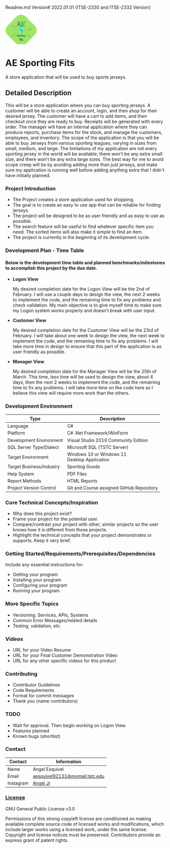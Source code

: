 Readme.md Version# 2022.01.01 (ITSE-2330 and ITSE-2332 Version)


![My custom Icon](FinalLogo.png "My Project Logo")


# AE Sporting Fits
A store application that will be used to buy sports jerseys.

## Detailed Description

This will be a store application where you can buy sporting jerseys. A customer will be able to create an account, login, and then shop for their desired jersey. The customer will have a cart to add items, and then checkout once they are ready to buy. Receipts will be generated with every order. The manager will have an internal application where they can produce reports, purchase items for the stock, and manage the customers, employees, and inventory. The scope of the application is that you will be able to buy Jerseys from various sporting leagues, varying in sizes from small, medium, and large. The limitations of my application are not every sporting jersey in the world will be available, there won't be any extra small size, and there won't be any extra large sizes. The best way for me to avoid scope creep will be by avoiding adding more than just jerseys, and make sure my application is running well before adding anything extra that I didn't have initially planned.

### Project Introduction

- The Project creates a store application used for shopping.
- The goal is to create an easy to use app that can be reliable for finding jerseys.
- The project will be designed to be as user friendly and as easy to use as possible.
- The search feature will be useful to find whatever specific item you need. The sorted items will also make it simple to find
  an item.
- The project is currently in the beginning of its development cycle.

### Development Plan - Time Table

#### Below is the development time table and planned benchmarks/milestones to accomplish this project by the due date.

- **Logon View**

  My desired completion date for the Logon View will be the 2nd of February. I will use a couple days to design the view, the next 2 weeks to implement the code, and the remaining time to fix any problems and check validation. My main objective is to give myself time to make sure my Logon system works properly and doesn't break with user input.

- **Customer View**

  My desired completion date for the Customer View will be the 23rd of February. I will take about one week to design the view, the next week to implement the code, and the remaining time to fix any problems. I will take more time in design to ensure that this part of the application is as user friendly as possible. 

- **Manager View**

  My desired completion date for the Manager View will be the 25th of March. This time, less time will be used to design the view, about 4 days, then the next 2 weeks to implement the code, and the remaining time to fix any problems. I will take more time on the code here as I believe this view will require more work than the others.

### Development Environment

Type | Description
-----|-------------
Language | C#<br>
Platform | C# .Net Framework/WinForm<br>
Development Environment | Visual Studio 2019 Community Edition<br>
SQL Server Type/Dialect | Microsoft SQL (TSTC Server)<br>
Target Environment | Windows 10 or Windows 11 <br>Desktop Application
Target Business/Industry | Sporting Goods <br>
Help System | PDF Files <br>
Report Methods | HTML Reports
Project Version Control | Git and Course assigned GitHub Repository

### Core Technical Concepts/Inspiration

- Why does this project exist?
- Frame your project for the potential user. 
- Compare/contrast your project with other, similar projects so the user knows how it is different from those projects.
- Highlight the technical concepts that your project demonstrates or supports. Keep it very brief.

### Getting Started/Requirements/Prerequisites/Dependencies
Include any essential instructions for:
- Getting your program
- Installing your program
- Configuring your program
- Running your program

### More Specific Topics
- Versioning: Services, APIs, Systems
- Common Error Messages/related details
- Testing, validation, etc.

### Videos
- URL for your Video Resume
- URL for your Final Customer Demonstration Video
- URL for any other specific videos for this product

### Contributing
- Contributor Guidelines
- Code Requirements
- Format for commit messages
- Thank you (name contributors)

### TODO
- Wait for approval. Then begin working on Logon View.
- Features planned
- Known bugs (shortlist)

### Contact

Contact | Information
--------|------
Name | Angel Esquivel
Email | aesquivel92131@mymail.tstc.edu
Instagram | [Angel Jr](https://www.instagram.com/the.angel.jr/)

### [License](https://github.com/TSTC-CPT/22SP-FinalProject-EsquivelAngel/blob/2a147363f0dc7fc914c7a38189f728b91ab89e31/LICENSE)

GNU General Public License v3.0

Permissions of this strong copyleft license are conditioned on making available complete source code of licensed works and modifications, which include larger works using a licensed work, under the same license. Copyright and license notices must be preserved. Contributors provide an express grant of patent rights.

